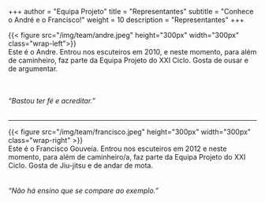 +++
author = "Equipa Projeto"
title = "Representantes"
subtitle = "Conhece o André e o Francisco!"
weight = 10
description = "Representantes"
+++

<!--more-->

{{< figure src="/img/team/andre.jpeg" height="300px" width="300px" class="wrap-left">}}
​  
Este é o Andre.
Entrou nos escuteiros em 2010, e neste momento, para além de caminheiro, faz parte da Equipa Projeto do XXI Ciclo. Gosta de ousar e de argumentar.
​  
​  
​
​

_“Bastou ter fé e acreditar.”_
​  
​

---

{{< figure src="/img/team/francisco.jpeg" height="300px" width="300px" class="wrap-right" >}}
​  
Este é o Francisco Gouveia.
Entrou nos escuteiros em 2012 e neste momento, para além de caminheiro/a, faz parte da Equipa Projeto do XXI Ciclo. Gosta de Jiu-jitsu e de andar de mota.
​  
​  
​  
​
_“Não há ensino que se compare ao exemplo.”_

​  
​

